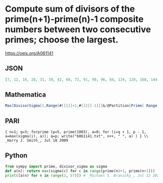 # Compute sum of divisors of the prime\(n\+1\)\-prime\(n\)\-1 composite numbers between two consecutive primes; choose the largest\.
https://oeis.org/A061141
## JSON
```JSON
[7, 12, 18, 28, 31, 39, 42, 60, 72, 91, 90, 96, 84, 124, 120, 168, 144, 144, 195, 168, 186, 224, 252, 217, 216, 210, 280, 248, 360, 255, 336, 288, 403, 372, 392, 378, 294, 480, 372, 546, 384, 508, 399, 468, 576, 600, 504, 560, 450, 546, 744, 504, 728, 588, 720]
```
## Mathematica
```Mathematica
Max[DivisorSigma[1,Range[#[[1]]+1,#[[2]]-1]]]&/@Partition[Prime[ Range[2,60]],2,1] (* _Harvey P. Dale_, May 19 2017 *)
```
## PARI
```PARI
{ n=1; q=3; forprime (p=5, prime(1003), a=0; for (i=q + 1, p - 1, a=max(sigma(i), a)); q=p; write("b061141.txt", n++, " ", a) ) } \\ _Harry J. Smith_, Jul 18 2009
```
## Python
```Python
from sympy import prime, divisor_sigma as sigma
def a(n): return max(sigma(c) for c in range(prime(n)+1, prime(n+1)))
print([a(n) for n in range(2, 57)]) # _Michael S. Branicky_, Jul 12 2021
```
